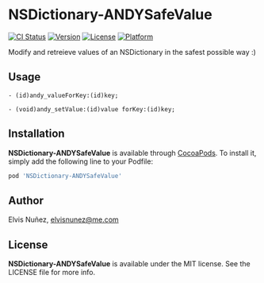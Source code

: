 # NSDictionary-ANDYSafeValue

[![CI Status](http://img.shields.io/travis/3lvis/NSDictionary-ANDYSafeValue.svg?style=flat)](https://travis-ci.org/3lvis/NSDictionary-ANDYSafeValue)
[![Version](https://img.shields.io/cocoapods/v/NSDictionary-ANDYSafeValue.svg?style=flat)](http://cocoadocs.org/docsets/NSDictionary-ANDYSafeValue)
[![License](https://img.shields.io/cocoapods/l/NSDictionary-ANDYSafeValue.svg?style=flat)](http://cocoadocs.org/docsets/NSDictionary-ANDYSafeValue)
[![Platform](https://img.shields.io/cocoapods/p/NSDictionary-ANDYSafeValue.svg?style=flat)](http://cocoadocs.org/docsets/NSDictionary-ANDYSafeValue)

Modify and retreieve values of an NSDictionary in the safest possible way :)

## Usage

```objc
- (id)andy_valueForKey:(id)key;

- (void)andy_setValue:(id)value forKey:(id)key;
```

## Installation

**NSDictionary-ANDYSafeValue** is available through [CocoaPods](http://cocoapods.org). To install
it, simply add the following line to your Podfile:

```ruby
pod 'NSDictionary-ANDYSafeValue'
```

## Author

Elvis Nuñez, [elvisnunez@me.com](mailto:elvisnunez@me.com)

## License

**NSDictionary-ANDYSafeValue** is available under the MIT license. See the LICENSE file for more info.
